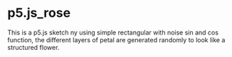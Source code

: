 # p5.js_rose
This is a p5.js sketch ny using simple rectangular with noise sin and cos function, the different layers of petal are generated randomly to look like a structured flower.

